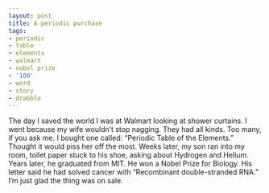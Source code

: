 ```yaml
---
layout: post
title: A periodic purchase
tags:
- periodic
- table
- elements
- walmart
- nobel prize
- '100'
- word
- story
- drabble
---
```

The day I saved the world I was at Walmart looking at shower curtains. I went because my wife wouldn’t stop nagging.
They had all kinds. Too many, if you ask me. I bought one called: “Periodic Table of the Elements.” Thought it would piss her off the most.
Weeks later, my son ran into my room, toilet paper stuck to his shoe, asking about Hydrogen and Helium. Years later, he graduated from MIT. He won a Nobel Prize for Biology. His letter said he had solved cancer with “Recombinant double-stranded RNA.”
I’m just glad the thing was on sale. 
